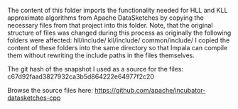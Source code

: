 The content of this folder imports the functionality needed for HLL and KLL
approximate algorithms from Apache DataSketches by copying the necessary files
from that project into this folder. Note, that the original structure of files was
changed during this process as originally the following folders were affected:
  hll/include/
  kll/include/
  common/include/
I copied the content of these folders into the same directory so that Impala
can compile them without rewriting the include paths in the files themselves.

The git hash of the snapshot I used as a source for the files:
c67d92faad3827932ca3b5d864222e64977f2c20

Browse the source files here:
https://github.com/apache/incubator-datasketches-cpp

